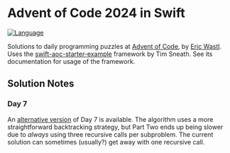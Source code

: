 # Advent of Code 2024 in Swift

[![Language](https://img.shields.io/badge/language-Swift-red.svg)](https://swift.org)

Solutions to daily programming puzzles at [Advent of Code](<https://adventofcode.com/>), by
[Eric Wastl](<http://was.tl/>).
Uses the [swift-aoc-starter-example](https://github.com/swiftlang/swift-aoc-starter-example) framework by Tim Sneath.
See its documentation for usage of the framework.

## Solution Notes

### Day 7
An [alternative version](https://github.com/emilykfox/aoc-2024-swift/blob/simpleDay07/Sources/Day07.swift) of Day 7 is available.
The algorithm uses a more straightforward backtracking strategy, but Part Two ends up being slower due to *always* using three recursive calls per subproblem.
The current solution can sometimes (usually?) get away with one recursive call.
